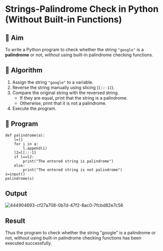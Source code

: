 # Strings-Palindrome Check in Python (Without Built-in Functions)

## 🎯 Aim
To write a Python program to check whether the string `"google"` is a **palindrome** or not, without using built-in palindrome checking functions.

## 🧠 Algorithm
1. Assign the string `"google"` to a variable.
2. Reverse the string manually using slicing (`[::-1]`).
3. Compare the original string with the reversed string.
   - If they are equal, print that the string is a palindrome.
   - Otherwise, print that it is not a palindrome.
4. Execute the program.

## 🧾 Program
```
def palindrome(a):
    l=[]
    for i in a:
        l.append(i)
    l2=l[::-1]
    if l==l2:
        print("The entered string is palindrome")
    else:
        print("The entered string is not palindrome")
s=input() 
palindrome(s)

```


## Output
![444904693-cf27a708-0b7d-47f2-8ac0-7fcbd82e7c56](https://github.com/user-attachments/assets/1e9bb54d-1ab5-4c60-9b57-fecfa80fc5b6)

## Result

Thus the program to check whether the string "google" is a palindrome or not, without using built-in palindrome checking functions has been executed successfully.
